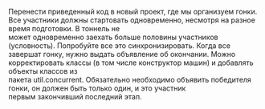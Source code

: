 Перенести приведенный код в новый проект, где мы организуем гонки.  
Все участники должны стартовать одновременно, несмотря на разное время подготовки. В тоннель не             
может одновременно заехать больше половины участников (условность).
Попробуйте все это синхронизировать.
Когда все завершат гонку, нужно выдать объявление об окончании.
Можно корректировать классы (в том числе конструктор машин) и добавлять объекты классов из             
пакета util.concurrent.
Обязательно необходимо объявить победителя гонки, он должен быть только один, и это участник             
первым закончивший последний этап.